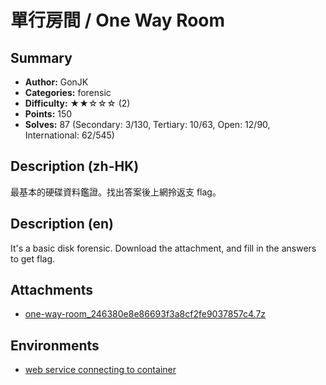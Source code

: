 單行房間 / One Way Room
===

## Summary

* **Author:** GonJK
* **Categories:** forensic
* **Difficulty:** ★★☆☆☆ (2)
* **Points:** 150
* **Solves:** 87 (Secondary: 3/130, Tertiary: 10/63, Open: 12/90, International: 62/545)

## Description (zh-HK)

最基本的硬碟資料鑑證。找出答案後上網拎返支 flag。

## Description (en)

It's a basic disk forensic. Download the attachment, and fill in the answers to get flag.

## Attachments

- [one-way-room_246380e8e86693f3a8cf2fe9037857c4.7z](https://github.com/blackb6a/hkcert-ctf-2024-challenges/releases/download/v1.0.0/one-way-room_246380e8e86693f3a8cf2fe9037857c4.7z)


## Environments

- [web service connecting to container](env)


